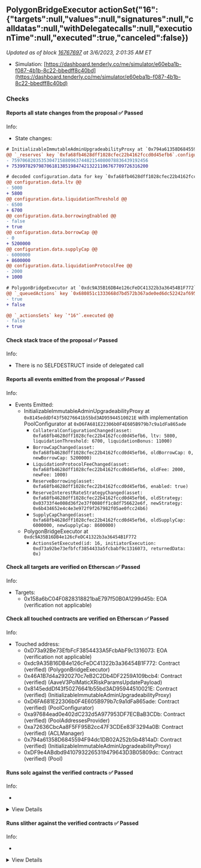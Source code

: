 ## PolygonBridgeExecutor actionSet("16": {"targets":null,"values":null,"signatures":null,"calldatas":null,"withDelegatecalls":null,"executionTime":null,"executed":true,"canceled":false})

_Updated as of block [16767697](https://etherscan.io/block/16767697) at 3/6/2023, 2:01:35 AM ET_

- Simulation: [https://dashboard.tenderly.co/me/simulator/e60eba1b-f087-4b1b-8c22-bbedff8c40bd](https://dashboard.tenderly.co/me/simulator/e60eba1b-f087-4b1b-8c22-bbedff8c40bd)

### Checks

#### Reports all state changes from the proposal ✅ Passed

Info:

- State changes:

```diff
# InitializableImmutableAdminUpgradeabilityProxy at `0x794a61358D6845594F94dc1DB02A252b5b4814aD` with implementation Pool at `0xDF9e4ABdbd94107932265319479643D3B05809dc`
@@ `_reserves` key `0xfa68fb4628dff1028cfec22b4162fccd0d45efb6`.configuration.data @@
- 759706820353530471588096374482154080078836439192456
+ 753997829798706181385198474213221106767709726316200

# decoded configuration.data for key `0xfa68fb4628dff1028cfec22b4162fccd0d45efb6` (symbol: MaticX)
@@ configuration.data.ltv @@
- 5000
+ 5800
@@ configuration.data.liquidationThreshold @@
- 6500
+ 6700
@@ configuration.data.borrowingEnabled @@
- false
+ true
@@ configuration.data.borrowCap @@
- 0
+ 5200000
@@ configuration.data.supplyCap @@
- 6000000
+ 8600000
@@ configuration.data.liquidationProtocolFee @@
- 2000
+ 1000

```

```diff
# PolygonBridgeExecutor at `0xdc9A35B16DB4e126cFeDC41322b3a36454B1F772`
@@ `_queuedActions` key `0x680851c1333668d7bd572b367ade0ed6dc52242af695bd56192d4567fc96e036` @@
- true
+ false

@@ `_actionsSets` key `"16"`.executed @@
- false
+ true

```

#### Check stack trace of the proposal ✅ Passed

Info:

- There is no SELFDESTRUCT inside of delegated call

#### Reports all events emitted from the proposal ✅ Passed

Info:

- Events Emitted:
  - InitializableImmutableAdminUpgradeabilityProxy at `0x8145eddDf43f50276641b55bd3AD95944510021E` with implementation PoolConfigurator at `0xD6FA681E22306b0F4E605B979b7c9a1dFa865ade`
    - `CollateralConfigurationChanged(asset: 0xfa68fb4628dff1028cfec22b4162fccd0d45efb6, ltv: 5800, liquidationThreshold: 6700, liquidationBonus: 11000)`
    - `BorrowCapChanged(asset: 0xfa68fb4628dff1028cfec22b4162fccd0d45efb6, oldBorrowCap: 0, newBorrowCap: 5200000)`
    - `LiquidationProtocolFeeChanged(asset: 0xfa68fb4628dff1028cfec22b4162fccd0d45efb6, oldFee: 2000, newFee: 1000)`
    - `ReserveBorrowing(asset: 0xfa68fb4628dff1028cfec22b4162fccd0d45efb6, enabled: true)`
    - `ReserveInterestRateStrategyChanged(asset: 0xfa68fb4628dff1028cfec22b4162fccd0d45efb6, oldStrategy: 0x03733f4e008d36f2e37f0080ff1c8df756622e6f, newStrategy: 0x6b434652e4c4e3e972f9f267982f05ae0fcc24b6)`
    - `SupplyCapChanged(asset: 0xfa68fb4628dff1028cfec22b4162fccd0d45efb6, oldSupplyCap: 6000000, newSupplyCap: 8600000)`
  - PolygonBridgeExecutor at `0xdc9A35B16DB4e126cFeDC41322b3a36454B1F772`
    - `ActionsSetExecuted(id: 16, initiatorExecution: 0xd73a92be73efbfcf3854433a5fcbabf9c1316073, returnedData: 0x)`

#### Check all targets are verified on Etherscan ✅ Passed

Info:

- Targets:
  - 0x158a6bC04F0828318821baE797f50B0A1299d45b: EOA (verification not applicable)

#### Check all touched contracts are verified on Etherscan ✅ Passed

Info:

- Touched address:
  - 0xD73a92Be73EfbFcF3854433A5FcbAbF9c1316073: EOA (verification not applicable)
  - 0xdc9A35B16DB4e126cFeDC41322b3a36454B1F772: Contract (verified) (PolygonBridgeExecutor)
  - 0x46A1B7d4a2920270c7eB2C2Db4DF2259A109bcb4: Contract (verified) (AaveV3PolMaticXRiskParamsUpdatePayload)
  - 0x8145eddDf43f50276641b55bd3AD95944510021E: Contract (verified) (InitializableImmutableAdminUpgradeabilityProxy)
  - 0xD6FA681E22306b0F4E605B979b7c9a1dFa865ade: Contract (verified) (PoolConfigurator)
  - 0xa97684ead0e402dC232d5A977953DF7ECBaB3CDb: Contract (verified) (PoolAddressesProvider)
  - 0xa72636CbcAa8F5FF95B2cc47F3CDEe83F3294a0B: Contract (verified) (ACLManager)
  - 0x794a61358D6845594F94dc1DB02A252b5b4814aD: Contract (verified) (InitializableImmutableAdminUpgradeabilityProxy)
  - 0xDF9e4ABdbd94107932265319479643D3B05809dc: Contract (verified) (Pool)

#### Runs solc against the verified contracts ✅ Passed

Info:

-

<details>
<summary>View Details</summary>
<details>
<summary>View warnings for AaveV3PolMaticXRiskParamsUpdatePayload at `0x46A1B7d4a2920270c7eB2C2Db4DF2259A109bcb4`</summary>

```
ERROR:CryticCompile:ParserError: ParserError: Source "@aave-address-book/AaveV2Ethereum.sol" not found: File not found. Searched the following locations: "".
 --> src/CRVBadDebtRepayment.sol:5:1:
  |
5 | import {AaveV2Ethereum} from "@aave-address-book/AaveV2Ethereum.sol";
  | ^^^^^^^^^^^^^^^^^^^^^^^^^^^^^^^^^^^^^^^^^^^^^^^^^^^^^^^^^^^^^^^^^^^^^


ParserError: ParserError: Source "@chainlink/interfaces/AggregatorV3Interface.sol" not found: File not found. Searched the following locations: "".
 --> src/CRVBadDebtRepayment.sol:6:1:
  |
6 | import {AggregatorV3Interface} from "@chainlink/interfaces/AggregatorV3Interface.sol";
  | ^^^^^^^^^^^^^^^^^^^^^^^^^^^^^^^^^^^^^^^^^^^^^^^^^^^^^^^^^^^^^^^^^^^^^^^^^^^^^^^^^^^^^^


ParserError: ParserError: Source "@openzeppelin/token/ERC20/IERC20.sol" not found: File not found. Searched the following locations: "".
 --> src/CRVBadDebtRepayment.sol:7:1:
  |
7 | import {IERC20} from "@openzeppelin/token/ERC20/IERC20.sol";
  | ^^^^^^^^^^^^^^^^^^^^^^^^^^^^^^^^^^^^^^^^^^^^^^^^^^^^^^^^^^^^


ParserError: ParserError: Source "@openzeppelin/token/ERC20/utils/SafeERC20.sol" not found: File not found. Searched the following locations: "".
 --> src/CRVBadDebtRepayment.sol:8:1:
  |
8 | import {SafeERC20} from "@openzeppelin/token/ERC20/utils/SafeERC20.sol";
  | ^^^^^^^^^^^^^^^^^^^^^^^^^^^^^^^^^^^^^^^^^^^^^^^^^^^^^^^^^^^^^^^^^^^^^^^^



```

</details>

<details>
<summary>View warnings for InitializableImmutableAdminUpgradeabilityProxy at `0x794a61358D6845594F94dc1DB02A252b5b4814aD` with implementation Pool at `0xDF9e4ABdbd94107932265319479643D3B05809dc`</summary>

```
INFO:CryticCompile:Source code not available, try to fetch the bytecode only
```

</details>

<details>
<summary>View warnings for InitializableImmutableAdminUpgradeabilityProxy at `0x8145eddDf43f50276641b55bd3AD95944510021E` with implementation PoolConfigurator at `0xD6FA681E22306b0F4E605B979b7c9a1dFa865ade`</summary>

```
INFO:CryticCompile:Source code not available, try to fetch the bytecode only
```

</details>

<details>
<summary>View warnings for ACLManager at `0xa72636CbcAa8F5FF95B2cc47F3CDEe83F3294a0B`</summary>

```
INFO:CryticCompile:Source code not available, try to fetch the bytecode only
```

</details>

<details>
<summary>View warnings for PoolAddressesProvider at `0xa97684ead0e402dC232d5A977953DF7ECBaB3CDb`</summary>

```
INFO:CryticCompile:Source code not available, try to fetch the bytecode only
```

</details>

<details>
<summary>View warnings for PoolConfigurator at `0xD6FA681E22306b0F4E605B979b7c9a1dFa865ade`</summary>

```
INFO:CryticCompile:Source code not available, try to fetch the bytecode only
```

</details>

<details>
<summary>View warnings for PolygonBridgeExecutor at `0xdc9A35B16DB4e126cFeDC41322b3a36454B1F772`</summary>

```
INFO:CryticCompile:Source code not available, try to fetch the bytecode only
```

</details>

<details>
<summary>View warnings for Pool at `0xDF9e4ABdbd94107932265319479643D3B05809dc`</summary>

```
INFO:CryticCompile:Source code not available, try to fetch the bytecode only
```

</details>

</details>

#### Runs slither against the verified contracts ✅ Passed

Info:

-

<details>
<summary>View Details</summary>

<details>
<summary>Slither report for AaveV3PolMaticXRiskParamsUpdatePayload at `0x46A1B7d4a2920270c7eB2C2Db4DF2259A109bcb4`</summary>

```
Traceback (most recent call last):
  File "/home/sakulstra/.local/lib/python3.10/site-packages/slither/__main__.py", line 744, in main_impl
    ) = process_all(filename, args, detector_classes, printer_classes)
  File "/home/sakulstra/.local/lib/python3.10/site-packages/slither/__main__.py", line 76, in process_all
    compilations = compile_all(target, **vars(args))
  File "/home/sakulstra/.local/lib/python3.10/site-packages/crytic_compile/crytic_compile.py", line 637, in compile_all
    compilations.append(CryticCompile(target, **kwargs))
  File "/home/sakulstra/.local/lib/python3.10/site-packages/crytic_compile/crytic_compile.py", line 117, in __init__
    self._compile(**kwargs)
  File "/home/sakulstra/.local/lib/python3.10/site-packages/crytic_compile/crytic_compile.py", line 548, in _compile
    self._platform.compile(self, **kwargs)
  File "/home/sakulstra/.local/lib/python3.10/site-packages/crytic_compile/platform/etherscan.py", line 331, in compile
    solc_standard_json.standalone_compile(filenames, compilation_unit, working_dir=working_dir)
  File "/home/sakulstra/.local/lib/python3.10/site-packages/crytic_compile/platform/solc_standard_json.py", line 65, in standalone_compile
    targets_json = run_solc_standard_json(
  File "/home/sakulstra/.local/lib/python3.10/site-packages/crytic_compile/platform/solc_standard_json.py", line 179, in run_solc_standard_json
    raise InvalidCompilation(solc_exception_str)
crytic_compile.platform.exceptions.InvalidCompilation: ParserError: ParserError: Source "@aave-address-book/AaveV2Ethereum.sol" not found: File not found. Searched the following locations: "".
 --> src/CRVBadDebtRepayment.sol:5:1:
  |
5 | import {AaveV2Ethereum} from "@aave-address-book/AaveV2Ethereum.sol";
  | ^^^^^^^^^^^^^^^^^^^^^^^^^^^^^^^^^^^^^^^^^^^^^^^^^^^^^^^^^^^^^^^^^^^^^


ParserError: ParserError: Source "@chainlink/interfaces/AggregatorV3Interface.sol" not found: File not found. Searched the following locations: "".
 --> src/CRVBadDebtRepayment.sol:6:1:
  |
6 | import {AggregatorV3Interface} from "@chainlink/interfaces/AggregatorV3Interface.sol";
  | ^^^^^^^^^^^^^^^^^^^^^^^^^^^^^^^^^^^^^^^^^^^^^^^^^^^^^^^^^^^^^^^^^^^^^^^^^^^^^^^^^^^^^^


ParserError: ParserError: Source "@openzeppelin/token/ERC20/IERC20.sol" not found: File not found. Searched the following locations: "".
 --> src/CRVBadDebtRepayment.sol:7:1:
  |
7 | import {IERC20} from "@openzeppelin/token/ERC20/IERC20.sol";
  | ^^^^^^^^^^^^^^^^^^^^^^^^^^^^^^^^^^^^^^^^^^^^^^^^^^^^^^^^^^^^


ParserError: ParserError: Source "@openzeppelin/token/ERC20/utils/SafeERC20.sol" not found: File not found. Searched the following locations: "".
 --> src/CRVBadDebtRepayment.sol:8:1:
  |
8 | import {SafeERC20} from "@openzeppelin/token/ERC20/utils/SafeERC20.sol";
  | ^^^^^^^^^^^^^^^^^^^^^^^^^^^^^^^^^^^^^^^^^^^^^^^^^^^^^^^^^^^^^^^^^^^^^^^^



None
Error in 0x46A1B7d4a2920270c7eB2C2Db4DF2259A109bcb4
Traceback (most recent call last):
  File "/home/sakulstra/.local/lib/python3.10/site-packages/slither/__main__.py", line 744, in main_impl
    ) = process_all(filename, args, detector_classes, printer_classes)
  File "/home/sakulstra/.local/lib/python3.10/site-packages/slither/__main__.py", line 76, in process_all
    compilations = compile_all(target, **vars(args))
  File "/home/sakulstra/.local/lib/python3.10/site-packages/crytic_compile/crytic_compile.py", line 637, in compile_all
    compilations.append(CryticCompile(target, **kwargs))
  File "/home/sakulstra/.local/lib/python3.10/site-packages/crytic_compile/crytic_compile.py", line 117, in __init__
    self._compile(**kwargs)
  File "/home/sakulstra/.local/lib/python3.10/site-packages/crytic_compile/crytic_compile.py", line 548, in _compile
    self._platform.compile(self, **kwargs)
  File "/home/sakulstra/.local/lib/python3.10/site-packages/crytic_compile/platform/etherscan.py", line 331, in compile
    solc_standard_json.standalone_compile(filenames, compilation_unit, working_dir=working_dir)
  File "/home/sakulstra/.local/lib/python3.10/site-packages/crytic_compile/platform/solc_standard_json.py", line 65, in standalone_compile
    targets_json = run_solc_standard_json(
  File "/home/sakulstra/.local/lib/python3.10/site-packages/crytic_compile/platform/solc_standard_json.py", line 179, in run_solc_standard_json
    raise InvalidCompilation(solc_exception_str)
crytic_compile.platform.exceptions.InvalidCompilation: ParserError: ParserError: Source "@aave-address-book/AaveV2Ethereum.sol" not found: File not found. Searched the following locations: "".
 --> src/CRVBadDebtRepayment.sol:5:1:
  |
5 | import {AaveV2Ethereum} from "@aave-address-book/AaveV2Ethereum.sol";
  | ^^^^^^^^^^^^^^^^^^^^^^^^^^^^^^^^^^^^^^^^^^^^^^^^^^^^^^^^^^^^^^^^^^^^^


ParserError: ParserError: Source "@chainlink/interfaces/AggregatorV3Interface.sol" not found: File not found. Searched the following locations: "".
 --> src/CRVBadDebtRepayment.sol:6:1:
  |
6 | import {AggregatorV3Interface} from "@chainlink/interfaces/AggregatorV3Interface.sol";
  | ^^^^^^^^^^^^^^^^^^^^^^^^^^^^^^^^^^^^^^^^^^^^^^^^^^^^^^^^^^^^^^^^^^^^^^^^^^^^^^^^^^^^^^


ParserError: ParserError: Source "@openzeppelin/token/ERC20/IERC20.sol" not found: File not found. Searched the following locations: "".
 --> src/CRVBadDebtRepayment.sol:7:1:
  |
7 | import {IERC20} from "@openzeppelin/token/ERC20/IERC20.sol";
  | ^^^^^^^^^^^^^^^^^^^^^^^^^^^^^^^^^^^^^^^^^^^^^^^^^^^^^^^^^^^^


ParserError: ParserError: Source "@openzeppelin/token/ERC20/utils/SafeERC20.sol" not found: File not found. Searched the following locations: "".
 --> src/CRVBadDebtRepayment.sol:8:1:
  |
8 | import {SafeERC20} from "@openzeppelin/token/ERC20/utils/SafeERC20.sol";
  | ^^^^^^^^^^^^^^^^^^^^^^^^^^^^^^^^^^^^^^^^^^^^^^^^^^^^^^^^^^^^^^^^^^^^^^^^




```

</details>

<details>
<summary>Slither report for InitializableImmutableAdminUpgradeabilityProxy at `0x794a61358D6845594F94dc1DB02A252b5b4814aD` with implementation Pool at `0xDF9e4ABdbd94107932265319479643D3B05809dc`</summary>

```
Source code not available, try to fetch the bytecode only
No contract were found in None, check the correct compilation
No contract was analyzed
0x794a61358D6845594F94dc1DB02A252b5b4814aD analyzed (0 contracts with 72 detectors), 0 result(s) found
```

</details>

<details>
<summary>Slither report for InitializableImmutableAdminUpgradeabilityProxy at `0x8145eddDf43f50276641b55bd3AD95944510021E` with implementation PoolConfigurator at `0xD6FA681E22306b0F4E605B979b7c9a1dFa865ade`</summary>

```
Source code not available, try to fetch the bytecode only
No contract were found in None, check the correct compilation
No contract was analyzed
0x8145eddDf43f50276641b55bd3AD95944510021E analyzed (0 contracts with 72 detectors), 0 result(s) found
```

</details>

<details>
<summary>Slither report for ACLManager at `0xa72636CbcAa8F5FF95B2cc47F3CDEe83F3294a0B`</summary>

```
Source code not available, try to fetch the bytecode only
No contract were found in None, check the correct compilation
No contract was analyzed
0xa72636CbcAa8F5FF95B2cc47F3CDEe83F3294a0B analyzed (0 contracts with 72 detectors), 0 result(s) found
```

</details>

<details>
<summary>Slither report for PoolAddressesProvider at `0xa97684ead0e402dC232d5A977953DF7ECBaB3CDb`</summary>

```
Source code not available, try to fetch the bytecode only
No contract were found in None, check the correct compilation
No contract was analyzed
0xa97684ead0e402dC232d5A977953DF7ECBaB3CDb analyzed (0 contracts with 72 detectors), 0 result(s) found
```

</details>

<details>
<summary>Slither report for PoolConfigurator at `0xD6FA681E22306b0F4E605B979b7c9a1dFa865ade`</summary>

```
Source code not available, try to fetch the bytecode only
No contract were found in None, check the correct compilation
No contract was analyzed
0xD6FA681E22306b0F4E605B979b7c9a1dFa865ade analyzed (0 contracts with 72 detectors), 0 result(s) found
```

</details>

<details>
<summary>Slither report for PolygonBridgeExecutor at `0xdc9A35B16DB4e126cFeDC41322b3a36454B1F772`</summary>

```
Source code not available, try to fetch the bytecode only
No contract were found in None, check the correct compilation
No contract was analyzed
0xdc9A35B16DB4e126cFeDC41322b3a36454B1F772 analyzed (0 contracts with 72 detectors), 0 result(s) found
```

</details>

<details>
<summary>Slither report for Pool at `0xDF9e4ABdbd94107932265319479643D3B05809dc`</summary>

```
Source code not available, try to fetch the bytecode only
No contract were found in None, check the correct compilation
No contract was analyzed
0xDF9e4ABdbd94107932265319479643D3B05809dc analyzed (0 contracts with 72 detectors), 0 result(s) found
```

</details>

</details>
